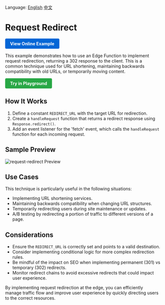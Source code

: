 <div align="left">
  Language:
  <a title="English" href="README.md">English</a>
  <a title="中文" href="README.zh-CN.md">中文</a>
</div>

# Request Redirect

<a href="https://edgeone.ai/developer/examples/hub-requestredirct" style="display: inline-block; background-color: #0366d6; color: white; padding: 8px 16px; text-decoration: none; border-radius: 4px; font-weight: bold;">View Online Example</a>

This example demonstrates how to use an Edge Function to implement request redirection, returning a 302 response to the client. This is a common technique used for URL shortening, maintaining backwards compatibility with old URLs, or temporarily moving content.

<div align="left">
  <a href="https://playground.edgeone.ai/?t=90ccb91e660530d484e1bae2478bc7f7" style="display: inline-block; background-color: #28a745; color: white; padding: 8px 16px; text-decoration: none; border-radius: 4px; font-weight: bold;">Try in Playground</a>
</div>

## How It Works

1. Define a constant `REDIRECT_URL` with the target URL for redirection.
2. Create a `handleRequest` function that returns a redirect response using `Response.redirect()`.
3. Add an event listener for the 'fetch' event, which calls the `handleRequest` function for each incoming request.

## Sample Preview

![request-redirect Preview](../assets/images/request-redirect.avif)

## Use Cases

This technique is particularly useful in the following situations:

- Implementing URL shortening services.
- Maintaining backwards compatibility when changing URL structures.
- Temporarily redirecting users during site maintenance or updates.
- A/B testing by redirecting a portion of traffic to different versions of a page.

## Considerations

- Ensure the `REDIRECT_URL` is correctly set and points to a valid destination.
- Consider implementing conditional logic for more complex redirection rules.
- Be mindful of the impact on SEO when implementing permanent (301) vs temporary (302) redirects.
- Monitor redirect chains to avoid excessive redirects that could impact user experience.

By implementing request redirection at the edge, you can efficiently manage traffic flow and improve user experience by quickly directing users to the correct resources.